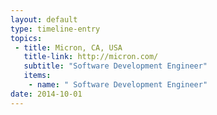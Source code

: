 ```yaml
---
layout: default
type: timeline-entry
topics:
 - title: Micron, CA, USA
   title-link: http://micron.com/
   subtitle: "Software Development Engineer"
   items:
    - name: " Software Development Engineer"
date: 2014-10-01
---
```

